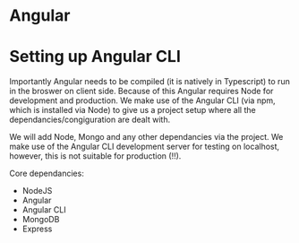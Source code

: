 # Angular

# Setting up Angular CLI

Importantly Angular needs to be compiled (it is natively in Typescript) to run in the broswer on client side. Because of this Angular requires Node for development and production. We make use of the Angular CLI (via npm, which is installed via Node) to give us a project setup where all the dependancies/congiguration are dealt with.

We will add Node, Mongo and any other dependancies via the project. We make use of the Angular CLI development server for testing on localhost, however, this is not suitable for production (!!).  

Core dependancies:
- NodeJS
- Angular
- Angular CLI
- MongoDB
- Express

